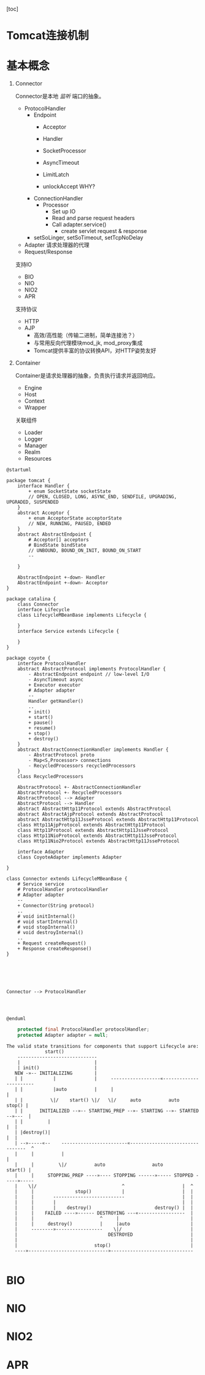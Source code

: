 [toc]

# Tomcat连接机制

# 基本概念
1. Connector

	Connector是本地 *监听* 端口的抽象。
	
	* ProtocolHandler
		* Endpoint
			* Acceptor
			* Handler
			* SocketProcessor
			
			* AsyncTimeout
			* LimitLatch
			* unlockAccept WHY?
		* ConnectionHandler
			* Processor
				* Set up IO
				* Read and parse request headers
				* Call adapter.service()
					* create servlet request & response
		* setSoLinger, setSoTimeout, setTcpNoDelay
	* Adapter 请求处理器的代理
	* Request/Response

	支持IO	

	* BIO
	* NIO
	* NIO2
	* APR
	
	支持协议
	
	* HTTP
	* AJP
		* 高效/高性能（传输二进制，简单连接池？）
		* 与常用反向代理模块mod_jk, mod_proxy集成
		* Tomcat提供丰富的协议转换API，对HTTP姿势友好

2. Container
	
	Container是请求处理器的抽象，负责执行请求并返回响应。
	
	* Engine
	* Host
	* Context
	* Wrapper

	关联组件
	
	* Loader
	* Logger
	* Manager
	* Realm
	* Resources
	
``` plantuml
@startuml

package tomcat {
	interface Handler {
		+ enum SocketState socketState
		// OPEN, CLOSED, LONG, ASYNC_END, SENDFILE, UPGRADING, UPGRADED, SUSPENDED
	}
	abstract Acceptor {
		+ enum AcceptorState acceptorState
		// NEW, RUNNING, PAUSED, ENDED
	}
	abstract AbstractEndpoint {
		# Acceptor[] acceptors
		# BindState bindState
		// UNBOUND, BOUND_ON_INIT, BOUND_ON_START
		--
		
	}
	
	AbstractEndpoint +-down- Handler
	AbstractEndpoint +-down- Acceptor
}

package catalina {
	class Connector
	interface Lifecycle
	class LifecycleMBeanBase implements Lifecycle {
	
	}
	interface Service extends Lifecycle {
	
	}
}

package coyote {
	interface ProtocolHandler
	abstract AbstractProtocol implements ProtocolHandler {
		- AbstractEndpoint endpoint // low-level I/O
		- AsyncTimeout async
		+ Executor executor
		# Adapter adapter
		--
		Handler getHandler()
		..
		+ init()
		+ start()
		+ pause()
		+ resume()
		+ stop()
		+ destroy()
	}
	abstract AbstractConnectionHandler implements Handler {
		- AbstractProtocol proto
		- Map<S,Processor> connections
		- RecycledProcessors recycledProcessors
	}
	class RecycledProcessors
	
	AbstractProtocol +- AbstractConnectionHandler
	AbstractProtocol +- RecycledProcessors
	AbstractProtocol --> Adapter
	AbstractProtocol --> Handler
	abstract AbstractHttp11Protocol extends AbstractProtocol
	abstract AbstractAjpProtocol extends AbstractProtocol
	abstract AbstractHttp11JsseProtocol extends AbstractHttp11Protocol
	class Http11AjpProtocol extends AbstractHttp11Protocol
	class Http11Protocol extends AbstractHttp11JsseProtocol
	class Http11NioProtocol extends AbstractHttp11JsseProtocol
	class Http11Nio2Protocol extends AbstractHttp11JsseProtocol

	interface Adapter
	class CoyoteAdapter implements Adapter
	
}

class Connector extends LifecycleMBeanBase {
	# Service service
	# ProtocolHandler protocolHandler
	# Adapter adapter
	--
	+ Connector(String protocol)
	..
	# void initInternal()
	# void startInternal()
	# void stopInternal()
	# void destroyInternal()
	..
	+ Request createRequest()
	+ Response createResponse()
}






Connector --> ProtocolHandler




@enduml
```



``` java
    protected final ProtocolHandler protocolHandler;
    protected Adapter adapter = null;
```


```
The valid state transitions for components that support Lifecycle are:
              start()
    -----------------------------
    |                           |
    | init()                    |
   NEW -»-- INITIALIZING        |
   | |           |              |     ------------------«-----------------------
   | |           |auto          |     |                                        |
   | |          \|/    start() \|/   \|/     auto          auto         stop() |
   | |      INITIALIZED --»-- STARTING_PREP --»- STARTING --»- STARTED --»---  |
   | |         |                                                            |  |
   | |destroy()|                                                            |  |
   | --»-----«--    ------------------------«--------------------------------  ^
   |     |          |                                                          |
   |     |         \|/          auto                 auto              start() |
   |     |     STOPPING_PREP ----»---- STOPPING ------»----- STOPPED -----»-----
   |    \|/                               ^                     |  ^
   |     |               stop()           |                     |  |
   |     |       --------------------------                     |  |
   |     |       |                                              |  |
   |     |       |    destroy()                       destroy() |  |
   |     |    FAILED ----»------ DESTROYING ---«-----------------  |
   |     |                        ^     |                          |
   |     |     destroy()          |     |auto                      |
   |     --------»-----------------    \|/                         |
   |                                 DESTROYED                     |
   |                                                               |
   |                            stop()                             |
   ----»-----------------------------»------------------------------
  
```

# BIO

# NIO

# NIO2

# APR

